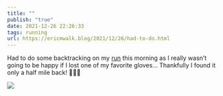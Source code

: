 ```yaml
---
title: ""
publish: "true"
date: 2021-12-26 22:26:33
tags: running
url: https://ericmwalk.blog/2021/12/26/had-to-do.html
---
```


Had to do some backtracking on my [run](https://strava.app.link/YesLsOaTjmb) this morning as I really wasn’t going to be happy if I lost one of my favorite gloves… Thankfully I found it only a half mile back! 🏃🏻‍♂️


![](https://ericmwalk.blog/uploads/2021/d01eaf21a8.jpg)